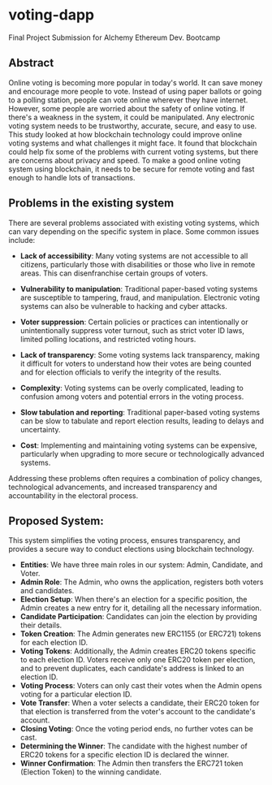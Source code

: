 # voting-dapp
Final Project Submission for Alchemy Ethereum Dev. Bootcamp

## Abstract 

Online voting is becoming more popular in today's world. It can save money and encourage more people to vote. Instead of using paper ballots or going to a polling station, people can vote online wherever they have internet. However, some people are worried about the safety of online voting. If there's a weakness in the system, it could be manipulated. Any electronic voting system needs to be trustworthy, accurate, secure, and easy to use. This study looked at how blockchain technology could improve online voting systems and what challenges it might face. It found that blockchain could help fix some of the problems with current voting systems, but there are concerns about privacy and speed. To make a good online voting system using blockchain, it needs to be secure for remote voting and fast enough to handle lots of transactions.


## Problems in the existing system

There are several problems associated with existing voting systems, which can vary depending on the specific system in place. Some common issues include:

* **Lack of accessibility**: Many voting systems are not accessible to all citizens, particularly those with disabilities or those who live in remote areas. This can disenfranchise certain groups of voters.

* **Vulnerability to manipulation**: Traditional paper-based voting systems are susceptible to tampering, fraud, and manipulation. Electronic voting systems can also be vulnerable to hacking and cyber attacks.

* **Voter suppression**: Certain policies or practices can intentionally or unintentionally suppress voter turnout, such as strict voter ID laws, limited polling locations, and restricted voting hours.

* **Lack of transparency**: Some voting systems lack transparency, making it difficult for voters to understand how their votes are being counted and for election officials to verify the integrity of the results.

* **Complexity**: Voting systems can be overly complicated, leading to confusion among voters and potential errors in the voting process.

* **Slow tabulation and reporting**: Traditional paper-based voting systems can be slow to tabulate and report election results, leading to delays and uncertainty.

* **Cost**: Implementing and maintaining voting systems can be expensive, particularly when upgrading to more secure or technologically advanced systems.

Addressing these problems often requires a combination of policy changes, technological advancements, and increased transparency and accountability in the electoral process.

## Proposed System:

This system simplifies the voting process, ensures transparency, and provides a secure way to conduct elections using blockchain technology.

* **Entities**: We have three main roles in our system: Admin, Candidate, and Voter.   
* **Admin Role**: The Admin, who owns the application, registers both voters and candidates.
* **Election Setup**: When there's an election for a specific position, the Admin creates a new entry for it, detailing all the necessary information.  
* **Candidate Participation**: Candidates can join the election by providing their details.
* **Token Creation**: The Admin generates new ERC1155 (or ERC721) tokens for each election ID.
* **Voting Tokens**: Additionally, the Admin creates ERC20 tokens specific to each election ID. Voters receive only one ERC20 token per election, and to prevent duplicates, each candidate's address is linked to an election ID.
* **Voting Process**: Voters can only cast their votes when the Admin opens voting for a particular election ID.
* **Vote Transfer**: When a voter selects a candidate, their ERC20 token for that election is transferred from the voter's account to the candidate's account.
* **Closing Voting**: Once the voting period ends, no further votes can be cast.
* **Determining the Winner**: The candidate with the highest number of ERC20 tokens for a specific election ID is declared the winner.
* **Winner Confirmation**: The Admin then transfers the ERC721 token (Election Token) to the winning candidate.